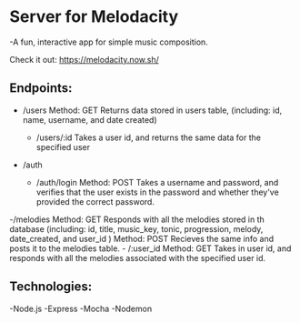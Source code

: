 # Server for Melodacity
-A fun, interactive app for simple music composition.

Check it out: https://melodacity.now.sh/


## Endpoints:
  
  - /users
    Method: GET
    Returns data stored in users table, (including: id, name, username, and date created) 
      - /users/:id
        Takes a user id, and returns the same data for the specified user

  - /auth
    - /auth/login
      Method: POST
      Takes a username and password, and verifies that the user exists in the password and whether they've provided the correct password.                                   

  -/melodies
    Method: GET
    Responds with all the melodies stored in th database (including: id, title, music_key, tonic, progression, melody, date_created, and user_id )
    Method: POST
    Recieves the same info and posts it to the melodies table.
    - /:user_id
      Method: GET 
      Takes in user id, and responds with all the melodies associated with the specified user id.


## Technologies:
-Node.js
-Express
-Mocha
-Nodemon



